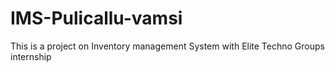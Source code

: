 # IMS-Pulicallu-vamsi
This is a project on Inventory management System with Elite Techno Groups internship
